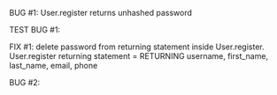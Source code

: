 BUG #1:
    User.register returns unhashed password

TEST BUG #1:

FIX #1:
    delete password from returning statement inside User.register.
    User.register returning statement =
    RETURNING username, first_name, last_name, email, phone


BUG #2:
    